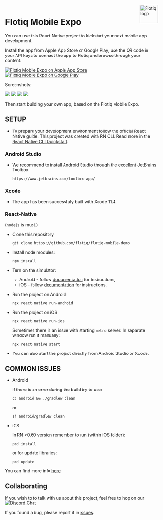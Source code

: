 <a href="https://flotiq.com/">
    <img src="https://editor.flotiq.com/fonts/fq-logo.svg" alt="Flotiq logo" title="Flotiq" align="right" height="60" />
</a>

Flotiq Mobile Expo
========================

You can use this React Native project to kickstart your next mobile app development. 

Install the app from Apple App Store or Google Play, use the QR code in your API keys to connect the app to Flotiq and browse through your content.

[![Flotiq Mobile Expo on Apple App Store](https://user-images.githubusercontent.com/551004/29770691-a2082ff4-8bc6-11e7-89a6-964cd405ea8e.png)](https://apps.apple.com/app/flotiq-mobile-expo/id1505331246) [![Flotiq Mobile Expo on Google Play](https://user-images.githubusercontent.com/551004/29770692-a20975c6-8bc6-11e7-8ab0-1cde275496e0.png)](https://play.google.com/store/apps/details?id=com.flotiqmobiledemo)

Screenshots:
<p float="left">
<img src="https://api.flotiq.com/image/200x400/_media-5eb4123f65c3d.png">
<img src="https://api.flotiq.com/image/200x400/_media-5eb41261030c3.png">
<img src="https://api.flotiq.com/image/200x400/_media-5eb4128924efe.png">
<img src="https://api.flotiq.com/image/200x400/_media-5eb414e34e512.png">
</p>

Then start building your own app, based on the Flotiq Mobile Expo.

## SETUP

- To prepare your development environment follow the official React Native guide. This project was created with RN CLI.
  Read more in the [React Native CLI Quickstart](https://reactnative.dev/docs/environment-setup).

### Android Studio
- We recommend to install Android Studio through the excellent JetBrains Toolbox.

    `https://www.jetbrains.com/toolbox-app/`

### Xcode
- The app has been successfuly built with Xcode 11.4.

### React-Native
(`nodejs` is must.)

- Clone this repository
    
    ```
    git clone https://github.com/flotiq/flotiq-mobile-demo
    ```
    
- Install node modules:
    ```
    npm install
    ```

- Turn on the simulator:
   - Android - follow [documentation](https://developer.android.com/studio/debug/dev-options) for instructions, 
   - iOS - follow [documentation](https://developer.apple.com/documentation/xcode/running_your_app_in_the_simulator_or_on_a_device) for instructions.
   
- Run the project on Android
    ```
    npx react-native run-android
    ```
- Run the project on iOS
    ```
    npx react-native run-ios
    ```

    Sometimes there is an issue with starting `metro` server. In separate window run it manually:

    `npx react-native start`

- You can also start the project directly from Android Studio or Xcode.

## COMMON ISSUES
- Android

    If there is an error during the build try to use:

    `cd android && ./gradlew clean`

    or

    `sh android/gradlew clean`

- iOS

    In RN >0.60 version remember to run (within iOS folder):

    `pod install`

    or for update libraries:

    `pod update`

You can find more info [here](https://github.com/facebook/react-native/issues/)

## Collaborating

   If you wish to to talk with us about this project, feel free to hop on our [![Discord Chat](https://img.shields.io/discord/682699728454025410.svg)](https://discord.gg/FwXcHnX)  
   
   If you found a bug, please report it in [issues](https://github.com/flotiq/flotiq-mobile-demo/issues).
